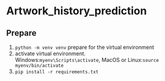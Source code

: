 # Artwork_history_prediction

## Prepare
1. `python -m venv venv` prepare for the virtual environment
2. activate virtual environment.<br/> Windows:`myenv\Scripts\activate`, MacOS or Linux:`source myenv/bin/activate`
3. `pip install -r requirements.txt`